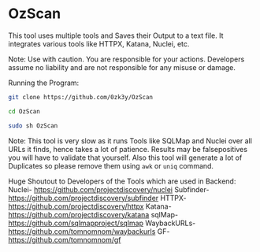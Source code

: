# OzScan

This tool uses multiple tools and Saves their Output to a text file. It integrates various tools like HTTPX, Katana, Nuclei, etc.

Note: Use with caution. You are responsible for your actions. Developers assume no liability and are not responsible for any misuse or damage.

Running the Program:

```sh
git clone https://github.com/0zk3y/OzScan
```

```sh
cd OzScan
```

```sh
sudo sh OzScan
```

Note: This tool is very slow as it runs Tools like SQLMap and Nuclei over all URLs it finds, hence takes a lot of patience. Results may be falsepositives you will have to validate that yourself. Also this tool will generate a lot of Duplicates so please remove them using ```awk``` or ```uniq``` command.

Huge Shoutout to Developers of the Tools which are used in Backend:
Nuclei- https://github.com/projectdiscovery/nuclei
Subfinder- https://github.com/projectdiscovery/subfinder
HTTPX- https://github.com/projectdiscovery/httpx
Katana- https://github.com/projectdiscovery/katana
sqlMap- https://github.com/sqlmapproject/sqlmap
WaybackURLs- https://github.com/tomnomnom/waybackurls
GF- https://github.com/tomnomnom/gf
